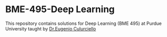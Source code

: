 # BME-495-Deep Learning
This repository contains solutions for Deep Learning (BME 495) at Purdue University taught by [Dr.Eugenio Culurciello](https://engineering.purdue.edu/C-BRIC/biographies/eugenio-culurciello)
